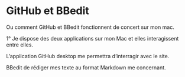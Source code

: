 # GitHub et BBedit

Ou comment GitHub et BBedit fonctionnent de concert sur mon mac.

1° Je dispose des deux applications sur mon Mac et elles interagissent entre elles. 

L’application GitHub desktop me permettra d’interragir avec le site.

BBedit de rédiger mes texte au format Markdown me concernant.